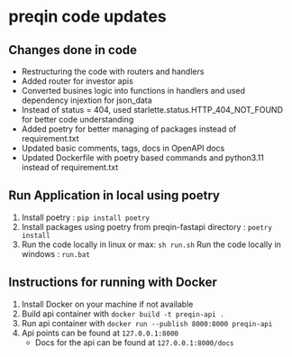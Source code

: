 # preqin code updates

## Changes done in code

- Restructuring the code with routers and handlers
- Added router for investor apis
- Converted busines logic into functions in handlers and used dependency injextion for json_data
- Instead of status = 404, used starlette.status.HTTP_404_NOT_FOUND for better code understanding
- Added poetry for better managing of packages instead of requirement.txt
- Updated basic comments, tags, docs in OpenAPI docs
- Updated Dockerfile with poetry based commands and python3.11 instead of requirement.txt

## Run Application in local using poetry

1. Install poetry : `pip install poetry`
2. Install packages using poetry from preqin-fastapi directory : `poetry install`
3. Run the code locally in linux or max: `sh run.sh`
   Run the code locally in windows : `run.bat`

## Instructions for running with Docker

1. Install Docker on your machine if not available
2. Build api container with `docker build -t preqin-api .`
3. Run api container with `docker run --publish 8000:8000 preqin-api`
4. Api points can be found at `127.0.0.1:8000`
   - Docs for the api can be found at `127.0.0.1:8000/docs`
